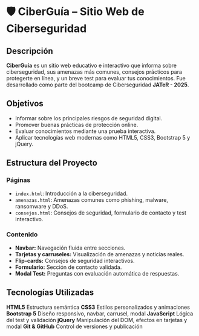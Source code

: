 # 🛡️ CiberGuía – Sitio Web de Ciberseguridad

## Descripción

**CiberGuía** es un sitio web educativo e interactivo que informa sobre ciberseguridad, sus amenazas más comunes, consejos prácticos para protegerte en línea, y un breve test para evaluar tus conocimientos. Fue desarrollado como parte del bootcamp de Ciberseguridad **JATeR - 2025**.



## Objetivos

- Informar sobre los principales riesgos de seguridad digital.
- Promover buenas prácticas de protección online.
- Evaluar conocimientos mediante una prueba interactiva.
- Aplicar tecnologías web modernas como HTML5, CSS3, Bootstrap 5 y jQuery.



## Estructura del Proyecto

### Páginas

- `index.html`: Introducción a la ciberseguridad.
- `amenazas.html`: Amenazas comunes como phishing, malware, ransomware y DDoS.
- `consejos.html`: Consejos de seguridad, formulario de contacto y test interactivo.

### Contenido

- **Navbar:** Navegación fluida entre secciones.
- **Tarjetas y carruseles:** Visualización de amenazas y noticias reales.
- **Flip-cards:** Consejos de seguridad interactivos.
- **Formulario:** Sección de contacto validada.
- **Modal Test:** Preguntas con evaluación automática de respuestas.


## Tecnologías Utilizadas

 **HTML5**  Estructura semántica 
 **CSS3**  Estilos personalizados y animaciones 
 **Bootstrap 5**  Diseño responsivo, navbar, carrusel, modal 
 **JavaScript**  Lógica del test y validación 
 **jQuery**  Manipulación del DOM, efectos en tarjetas y modal 
 **Git & GitHub**  Control de versiones y publicación 
